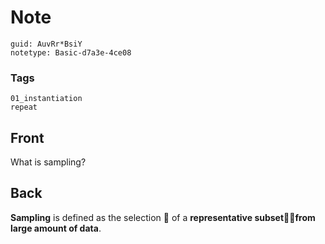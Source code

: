 # Note
```
guid: AuvRr*BsiY
notetype: Basic-d7a3e-4ce08
```

### Tags
```
01_instantiation
repeat
```

## Front
What is sampling?

## Back
<b>Sampling</b> is defined as the selection 🍰 of a
<b>representative subset🧑‍💼from large amount of data</b>.
